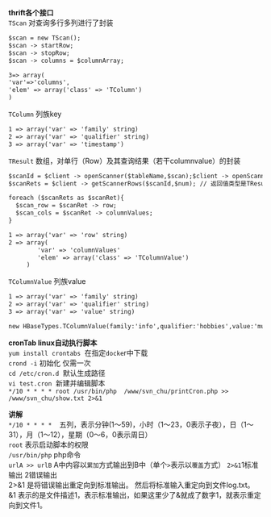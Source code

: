 **thrift各个接口**  
`TScan` 对查询多行多列进行了封装  
```markdown
$scan = new TScan();  
$scan -> startRow;
$scan -> stopRow;
$scan -> columns = $columnArray; 

3=> array(
'var'=>'columns',
'elem' => array('class' => 'TColumn')
)
```  

`TColumn` 列族key
```markdown 
1 => array('var' => 'family' string)
2 => array('var' => 'qualifier' string)
3 => array('var' => 'timestamp')
```  

`TResult` 数组，对单行（Row）及其查询结果（若干columnvalue）的封装
```markdown 
$scanId = $client -> openScanner($tableName,$scan);$client -> openScanner($tableName,$scan);
$scanRets = $client -> getScannerRows($scanId,$num); // 返回值类型是TResult  

foreach ($scanRets as $scanRet){
  $scan_row = $scanRet -> row;  
  $scan_cols = $scanRet -> columnValues; 
}

1 => array('var' => 'row' string)
2 => array( 
        'var' => 'columnValues'
        'elem' => array('class' => 'TColumnValue')
     )
```  

`TColumnValue` 列族value
```markdown 
1 => array('var' => 'family' string)
2 => array('var' => 'qualifier' string)
3 => array('var' => 'value' string) 

new HBaseTypes.TColumnValue(family:'info',qualifier:'hobbies',value:'music');
```   

**cronTab linux自动执行脚本**   
`yum install crontabs`  在指定`docke`r中下载  
`crond -i` 初始化 仅需一次  
`cd /etc/cron.d`  默认生成路径   
`vi test.cron`  新建并编辑脚本  
`*/10 * * * * root /usr/bin/php  /www/svn_chu/printCron.php >> /www/svn_chu/show.txt 2>&1`  

**讲解**  
`*/10 * * * * `  五列，表示分钟(1～59)，小时（1～23，0表示子夜），日（1～31），月（1～12），星期（0～6，0表示周日）  
`root` 表示启动脚本的权限  
`/usr/bin/php` php命令  
`urlA >> urlB` A中内容以`累加`方式输出到B中（单个`>`表示以`覆盖`方式） 
`2>&1`1标准输出 2错误输出    
2>&1 是将错误输出重定向到标准输出。 然后将标准输入重定向到文件log.txt。  
&1 表示的是文件描述1，表示标准输出，如果这里少了&就成了数字1，就表示重定向到文件1。  







